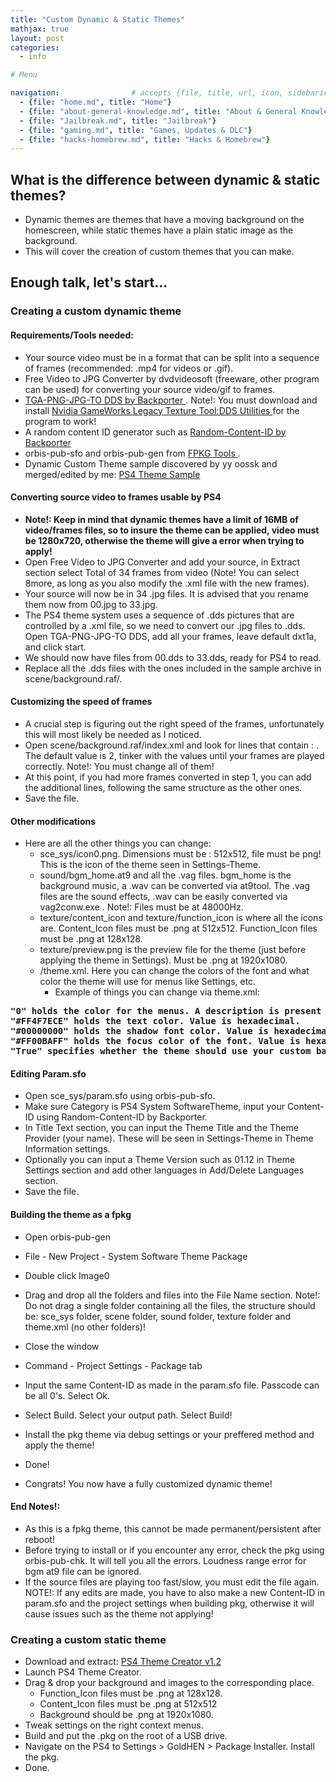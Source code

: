 ```yaml
---
title: "Custom Dynamic & Static Themes"
mathjax: true
layout: post
categories:
  - info

# Menu

navigation:                # accepts {file, title, url, icon, sidebaricon}
  - {file: "home.md", title: "Home"}
  - {file: "about-general-knowledge.md", title: "About & General Knowledge"}
  - {file: "Jailbreak.md", title: "Jailbreak"}
  - {file: "gaming.md", title: "Games, Updates & DLC"}
  - {file: "hacks-homebrew.md", title: "Hacks & Homebrew"}
---
```


## What is the difference between dynamic & static themes?

* Dynamic themes are themes that have a moving background on the homescreen, while static themes have a plain static image as the background.
* This will cover the creation of custom themes that you can make.

## Enough talk, let's start...

### Creating a custom dynamic theme

#### Requirements/Tools needed:
* Your source video must be in a format that can be split into a sequence of frames (recommended: .mp4 for videos or .gif).
* Free Video to JPG Converter by dvdvideosoft (freeware, other program can be used) for converting your source video/gif to frames.
* <a href="https://github.com/Backporter/TGA-PNG-JPG-TO-DDS"> TGA-PNG-JPG-TO DDS by Backporter </a>. Note!: You must download and install <a href="https://developer.nvidia.com/legacy-texture-tools"> Nvidia GameWorks Legacy Texture Tool:DDS Utilities </a> for the program to work!
* A random content ID generator such as <a href="https://github.com/Backporter/Random-Content-ID"> Random-Content-ID by Backporter </a>
* orbis-pub-sfo and orbis-pub-gen from <a href="https://github.com/CyB1K/PS4-Fake-PKG-Tools-3.87/archive/refs/heads/main.zip"> FPKG Tools </a>.
* Dynamic Custom Theme sample discovered by yy oossk and merged/edited by me: <a href="https://github.com/florinsdistortedvision/PS4DynamicThemeSample/archive/refs/heads/main.zip/"> PS4 Theme Sample </a>


#### Converting source video to frames usable by PS4

 * **Note!: Keep in mind that dynamic themes have a limit of 16MB of video/frames files, so to insure the theme can be applied, video must be 1280x720, otherwise the theme will give a error when trying to apply!**
* Open Free Video to JPG Converter and add your source, in Extract section select Total of 34 frames from video (Note! You can select 8more, as long as you also modify the .xml file with the new frames).
* Your source will now be in 34 .jpg files. It is advised that you rename them now from 00.jpg to 33.jpg.
* The PS4 theme system uses a sequence of .dds pictures that are controlled by a .xml file, so we need to convert our .jpg files to .dds. Open TGA-PNG-JPG-TO DDS, add all your frames, leave default dxt1a, and click start.
* We should now have files from 00.dds to 33.dds, ready for PS4 to read.
* Replace all the .dds files with the ones included in the sample archive in scene/background.raf/.

#### Customizing the speed of frames

* A crucial step is figuring out the right speed of the frames, unfortunately this will most likely be needed as I noticed.
* Open scene/background.raf/index.xml and look for lines that contain : <case wait="2">. The default value is 2, tinker with the values until your frames are played correctly. Note!: You must change all of them!
* At this point, if you had more frames converted in step 1, you can add the additional lines, following the same structure as the other ones.
* Save the file.

#### Other modifications

* Here are all the other things you can change:
   * sce_sys/icon0.png. Dimensions must be : 512x512, file must be png! This is the icon of the theme seen in Settings-Theme.
   * sound/bgm_home.at9 and all the .vag files. bgm_home is the background music, a .wav can be converted via at9tool. The .vag files are the sound effects, .wav can be easily converted via vag2conw.exe . Note!: Files must be at 48000Hz.
   * texture/content_icon and texture/function_icon is where all the icons are. Content_Icon files must be .png at 512x512. Function_Icon files must be .png at 128x128.
   * texture/preview.png is the preview file for the theme (just before applying the theme in Settings). Must be .png at 1920x1080.
   * /theme.xml. Here you can change the colors of the font and what color the theme will use for menus like Settings, etc. 
        * Example of things you can change via theme.xml:

<pre>
<strong>"<themecolor>0</themecolor>" holds the color for the menus. A description is present inside the .xml file telling which color is which number (ex: 1=pink, 2=red, etc)</strong>
<strong>"<fontcolor>#FF4F7ECE</fontcolor>" holds the text color. Value is hexadecimal.</strong>
<strong>"<fontshadowcolor>#00000000</fontshadowcolor>" holds the shadow font color. Value is hexadecimal.</strong>
<strong>"<focuscolor>#FF00BAFF</focuscolor>" holds the focus color of the font. Value is hexadecimal.</strong>
<strong>"<homebgm-enable>True</homebgm-enable>" specifies whether the theme should use your custom background music or the default one. True=custom, False=default.</strong>
</pre>
  
#### Editing Param.sfo

* Open sce_sys/param.sfo using orbis-pub-sfo.
* Make sure Category is PS4 System SoftwareTheme, input your Content-ID using Random-Content-ID by Backporter.
* In Title Text section, you can input the Theme Title and the Theme Provider (your name). These will be seen in Settings-Theme in Theme Information settings.
* Optionally you can input a Theme Version such as 01.12 in Theme Settings section and add other languages in Add/Delete Languages section.
* Save the file.

#### Building the theme as a fpkg

* Open orbis-pub-gen
* File - New Project - System Software Theme Package
* Double click Image0
* Drag and drop all the folders and files into the File Name section. Note!: Do not drag a single folder containing all the files, the structure should be: sce_sys folder, scene folder, sound folder, texture folder and theme.xml (no other folders)!
* Close the window
* Command - Project Settings - Package tab
* Input the same Content-ID as made in the param.sfo file. Passcode can be all 0's. Select Ok.
* Select Build. Select your output path. Select Build!
* Install the pkg theme via debug settings or your preffered method and apply the theme!
* Done!

* Congrats! You now have a fully customized dynamic theme!

#### End Notes!:
* As this is a fpkg theme, this cannot be made permanent/persistent after reboot!
* Before trying to install or if you encounter any error, check the pkg using orbis-pub-chk. It will tell you all the errors. Loudness range error for bgm at9 file can be ignored.
* If the source files are playing too fast/slow, you must edit the <case wait="2"> file again. NOTE!: If any edits are made, you have to also make a new Content-ID in param.sfo and the project settings when building pkg, otherwise it will cause issues such as the theme not applying!
  
  
### Creating a custom static theme
  
* Download and extract:
  <a href="https://anonfiles.com/j0y2T0Bfx6/PS4_Theme_Creator_1.2_zip"> PS4 Theme Creator v1.2 </a>
* Launch PS4 Theme Creator.
* Drag & drop your background and images to the corresponding place.
     * Function_Icon files must be .png at 128x128.
     * Content_Icon files must be .png at 512x512
     * Background should be .png at 1920x1080.
* Tweak settings on the right context menus.
* Build and put the .pkg on the root of a USB drive.
* Navigate on the PS4 to Settings > GoldHEN > Package Installer. Install the pkg.
* Done.
